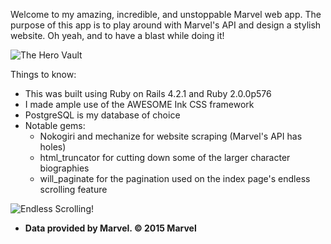 Welcome to my amazing, incredible, and unstoppable Marvel web app. The purpose of this app is to play around with Marvel's API and design a stylish website. Oh yeah, and to have a blast while doing it!

![The Hero Vault](http://i.imgur.com/z4INhMs.png "The Hero Vault")

Things to know:
  - This was built using Ruby on Rails 4.2.1 and Ruby 2.0.0p576
  - I made ample use of the AWESOME Ink CSS framework
  - PostgreSQL is my database of choice
  - Notable gems:
    - Nokogiri and mechanize for website scraping (Marvel's API has holes)
    - html_truncator for cutting down some of the larger character biographies
    - will_paginate for the pagination used on the index page's endless scrolling feature

![Endless Scrolling!](https://imgur.com/E0IW3zN "Endless scrolling!")

  - **Data provided by Marvel. © 2015 Marvel**
